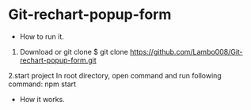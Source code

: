 # Git-rechart-popup-form
 
- How to run it.
 1. Download or git clone
     $ git clone https://github.com/Lambo008/Git-rechart-popup-form.git

 2.start project
     In root directory, open command and run following command:
     npm start

- How it works.
 
